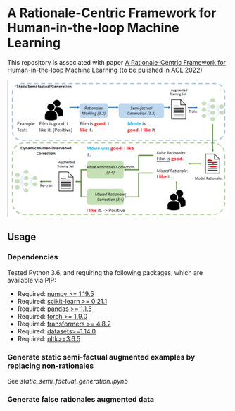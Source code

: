 # A Rationale-Centric Framework for Human-in-the-loop Machine Learning

This repository is associated with paper [A Rationale-Centric Framework for Human-in-the-loop Machine Learning](https://arxiv.org/abs/2203.12918) (to be pulished in ACL 2022)

![overview](./plots/overview.png)

## Usage

### Dependencies
Tested Python 3.6, and requiring the following packages, which are available via PIP:

* Required: [numpy >= 1.19.5](http://www.numpy.org/)
* Required: [scikit-learn >= 0.21.1](http://scikit-learn.org/stable/)
* Required: [pandas >= 1.1.5](https://pandas.pydata.org/)
* Required: [torch >= 1.9.0](https://pytorch.org/)
* Required: [transformers >= 4.8.2](https://huggingface.co/transformers/)
* Required: [datasets>=1.14.0](https://huggingface.co/docs/datasets/index)
* Required: [nltk>=3.6.5](https://www.nltk.org/)



### Generate static semi-factual augmented examples by replacing non-rationales

See _static_semi_factual_generation.ipynb_ 

### Generate false rationales augmented data





